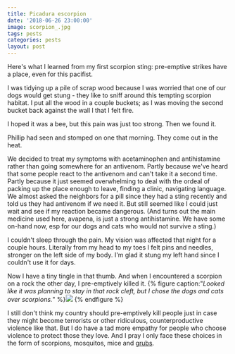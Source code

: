 ```yaml
---
title: Picadura escorpion
date: '2018-06-26 23:00:00'
image: scorpion_.jpg
tags: pests
categories: pests
layout: post
---
```


Here's what I learned from my first scorpion sting: pre-emptive strikes have a place, even for this pacifist. 

I was tidying up a pile of scrap wood because I was worried that one of our dogs would get stung - they like to sniff around this tempting scorpion habitat. I put all the wood in a couple buckets; as I was moving the second bucket back against the wall l that I felt fire.

I hoped it was a bee, but this pain was just too strong. Then we found it.

Phillip had seen and stomped on one that morning. They come out in the heat.

We decided to treat my symptoms with acetaminophen and antihistamine rather than going somewhere for an antivenom. Partly because we've heard that some people react to the antivenom and can't take it a second time. Partly because it just seemed overwhelming to deal with the ordeal of packing up the place enough to leave, finding a clinic, navigating language. We almost asked the neighbors for a pill since they had a sting recently and told us they had antivenom if we need it. But still seemed like I could just wait and see if my reaction became dangerous. (And turns out the main medicine used here, avapena, is just a strong antihistamine. We have some on-hand now, esp for our dogs and cats who would not survive a sting.)

I couldn't sleep through the pain. My vision was affected that night for a couple hours. Literally from my head to my toes I felt pins and needles, stronger on the left side of my body. I'm glad it stung my left hand since I couldn't use it for days.

Now I have a tiny tingle in that thumb. And when I encountered a scorpion on a rock the other day, I pre-emptively killed it.
{% figure caption:"*Looked like it was planning to stay in that rock cleft, but I chose the dogs and cats over scorpions.*" %}![](
https://lh3.googleusercontent.com/lIUvStah0BNODKDd4Htc12ns18Ho9xqm3cJpmAnNIOxbGQVM41SaZJQTK6c1OX9cBuxLdjwziyfLvjcENO2PT1jXTcb9iOMk_a24p3VZP8wlW3Tvz06lTcltCAIG3qSsz1QDBJeIhIlloa38HS69tsg-i__6CG9yW0YrG2Spp1TVZ8zg2KizbJy_9sBsbO_LoUymKHIE_6ruBfpfgFAlVnmzc8MNEA8rxP6DbUQdknph1NYdl6f26u0SrWyS6inugs3WwWxMrYTxH95g2AjUgSh5_Gu86CXBf9sGuHM42wwHB8pzZkF4vTkdZ8M4QPbLecwA7e8lu8PJryzzqucEjQ3HhRLu2iKMdRpporzIyhHG8WXhz3GlihsHPpxJFuDjTXVzFFqlbbc5Gak-B1z_y9CjSMsgp6iIw6NVQTIa0ZFZaqwxXqAkM9TGtUCXretXuLQGMpKktv1hXVmcHnNR5Tgy577dzqggf4E5jfoPoIob5pvDnGBQQ0jruH3pLntOQ9CqL6slKJGERu5336RpHE0LNdcBn-4kG8m7zi9wgPQ-XH6Cz5dEBt2F3mzpeFzlGOjMp6Tz1guW3Perd8aaVQW8SfyFKex5TAd7jYuP=w798-h586-no)
{% endfigure %}

I still don't think my country should pre-emptively kill people just in case they might become terrorists or other ridiculous, counterproductive violence like that. But I do have a tad more empathy for people who choose violence to protect those they love. And I pray I only face these choices in the form of scorpions, mosquitos, mice and [grubs](https://reverdecer.annalisagross.com/2018/06/24/gallinas-aqui/).
